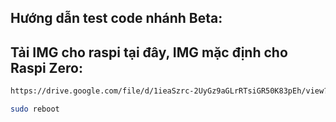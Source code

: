 ## Hướng dẫn test code nhánh Beta:

## Tải IMG cho raspi tại đây, IMG mặc định cho Raspi Zero:
```sh
https://drive.google.com/file/d/1ieaSzrc-2UyGz9aGLrRTsiGR50K83pEh/view?usp=sharing
```
```sh
sudo reboot
```
